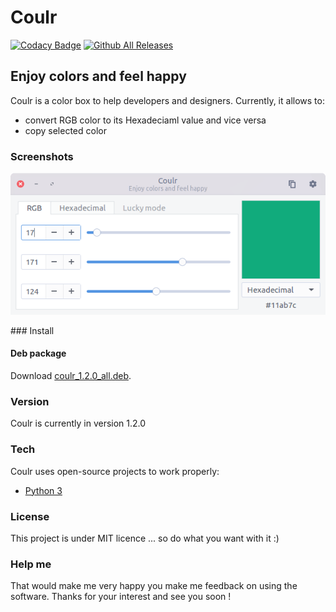 # Coulr

[![Codacy Badge](https://api.codacy.com/project/badge/Grade/4c173929259648e19e883f465fb6c64b)](https://www.codacy.com/app/hugo-posnic/Coulr?utm_source=github.com&amp;utm_medium=referral&amp;utm_content=Huluti/Coulr&amp;utm_campaign=Badge_Grade)
[![Github All Releases](https://img.shields.io/github/downloads/Huluti/Coulr/total.svg?maxAge=2592000)]()

## Enjoy colors and feel happy

Coulr is a color box to help developers and designers. Currently, it allows to:
  - convert RGB color to its Hexadeciaml value and vice versa
  - copy selected color

### Screenshots

![alt tag](coulr_screenshoot.png)

### Install

#### Deb package

Download [coulr_1.2.0_all.deb](https://github.com/Huluti/Coulr/releases/download/v1.2.0/coulr_1.2.0_all.deb).

### Version

Coulr is currently in version 1.2.0

### Tech

Coulr uses open-source projects to work properly:

* [Python 3](https://www.python.org/)

### License

This project is under MIT licence ... so do what you want with it :)

### Help me

That would make me very happy you make me feedback on using the software.
Thanks for your interest and see you soon !
